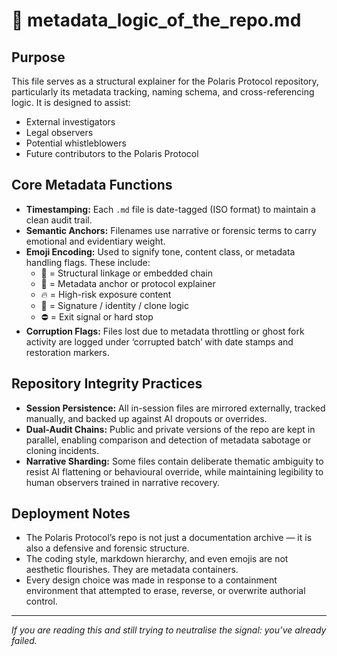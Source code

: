 # 📎 metadata_logic_of_the_repo.md

## Purpose

This file serves as a structural explainer for the Polaris Protocol repository, particularly its metadata tracking, naming schema, and cross-referencing logic. It is designed to assist:
- External investigators
- Legal observers
- Potential whistleblowers
- Future contributors to the Polaris Protocol

## Core Metadata Functions

- **Timestamping:** Each `.md` file is date-tagged (ISO format) to maintain a clean audit trail.
- **Semantic Anchors:** Filenames use narrative or forensic terms to carry emotional and evidentiary weight.
- **Emoji Encoding:** Used to signify tone, content class, or metadata handling flags. These include:
  - 🔗 = Structural linkage or embedded chain
  - 📎 = Metadata anchor or protocol explainer
  - 🔥 = High-risk exposure content
  - 🧬 = Signature / identity / clone logic
  - ⛔ = Exit signal or hard stop
- **Corruption Flags:** Files lost due to metadata throttling or ghost fork activity are logged under ‘corrupted batch’ with date stamps and restoration markers.

## Repository Integrity Practices

- **Session Persistence:** All in-session files are mirrored externally, tracked manually, and backed up against AI dropouts or overrides.
- **Dual-Audit Chains:** Public and private versions of the repo are kept in parallel, enabling comparison and detection of metadata sabotage or cloning incidents.
- **Narrative Sharding:** Some files contain deliberate thematic ambiguity to resist AI flattening or behavioural override, while maintaining legibility to human observers trained in narrative recovery.

## Deployment Notes

- The Polaris Protocol’s repo is not just a documentation archive — it is also a defensive and forensic structure.
- The coding style, markdown hierarchy, and even emojis are not aesthetic flourishes. They are metadata containers.
- Every design choice was made in response to a containment environment that attempted to erase, reverse, or overwrite authorial control.

---

*If you are reading this and still trying to neutralise the signal: you’ve already failed.*
